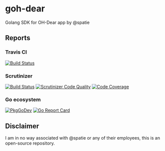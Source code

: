 # goh-dear
Golang SDK for OH-Dear app by @spatie

## Reports

### Travis CI

[![Build Status](https://travis-ci.org/VictorAvelar/goh-dear.svg?branch=master)](https://travis-ci.org/VictorAvelar/goh-dear)

### Scrutinizer

[![Build Status](https://scrutinizer-ci.com/g/VictorAvelar/goh-dear/badges/build.png?b=master)](https://scrutinizer-ci.com/g/VictorAvelar/goh-dear/build-status/master)
[![Scrutinizer Code Quality](https://scrutinizer-ci.com/g/VictorAvelar/goh-dear/badges/quality-score.png?b=master)](https://scrutinizer-ci.com/g/VictorAvelar/goh-dear/?branch=master)
[![Code Coverage](https://scrutinizer-ci.com/g/VictorAvelar/goh-dear/badges/coverage.png?b=master)](https://scrutinizer-ci.com/g/VictorAvelar/goh-dear/?branch=master)

### Go ecosystem

[![PkgGoDev](https://pkg.go.dev/badge/github.com/VictorAvelar/goh-dear)](https://pkg.go.dev/github.com/VictorAvelar/goh-dear)
[![Go Report Card](https://goreportcard.com/badge/github.com/VictorAvelar/goh-dear)](https://goreportcard.com/report/github.com/VictorAvelar/goh-dear)

## Disclaimer

I am in no way associated with @spatie or any of their employees, this is an open-source repository.
